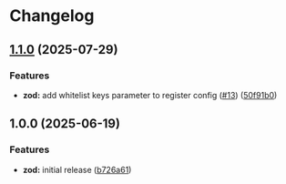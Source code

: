 # Changelog

## [1.1.0](https://github.com/proventuslabs/nestjs/compare/nestjs-zod@v1.0.0...nestjs-zod@v1.1.0) (2025-07-29)


### Features

* **zod:** add whitelist keys parameter to register config ([#13](https://github.com/proventuslabs/nestjs/issues/13)) ([50f91b0](https://github.com/proventuslabs/nestjs/commit/50f91b074e2c7137f545b49bbf84fc3d6892457b))

## 1.0.0 (2025-06-19)


### Features

* **zod:** initial release ([b726a61](https://github.com/proventuslabs/nestjs/commit/b726a61cc009cf5b20976479f882599437349cfe))
